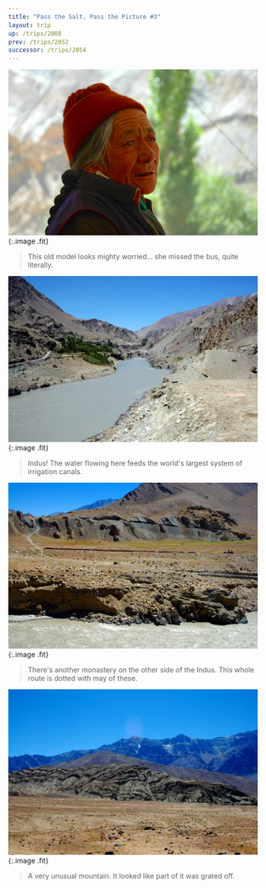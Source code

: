 ```yaml
---
title: "Pass the Salt, Pass the Picture #3"
layout: trip
up: /trips/2008
prev: /trips/2052
successor: /trips/2054
---
```


![DSC_0294.JPG](/images/photos/DSC_0294.JPG 'DSC_0294.JPG'){:.image .fit}

>  This old model looks mighty worried... she             missed the bus, quite literally. 

![DSC_0296.JPG](/images/photos/DSC_0296.JPG 'DSC_0296.JPG'){:.image .fit}

>  Indus! The water flowing here feeds the world's             largest system of irrigation canals. 

![DSC_0298.JPG](/images/photos/DSC_0298.JPG 'DSC_0298.JPG'){:.image .fit}

>  There's another monastery on the other side of             the Indus. This whole route is dotted with may of these. 

![DSC_0300.JPG](/images/photos/DSC_0300.JPG 'DSC_0300.JPG'){:.image .fit}

>  A very unusual mountain. It looked like part of             it was grated off. 


